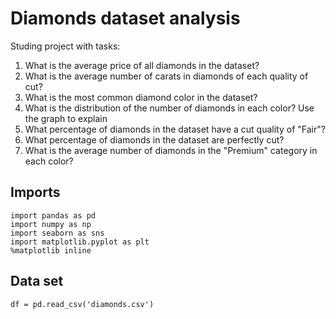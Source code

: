 
# Diamonds dataset analysis
Studing project with tasks:

1. What is the average price of all diamonds in the dataset?
2. What is the average number of carats in diamonds of each quality of cut?
3. What is the most common diamond color in the dataset?
4. What is the distribution of the number of diamonds in each color? Use the graph to explain
5. What percentage of diamonds in the dataset have a cut quality of "Fair"?
6. What percentage of diamonds in the dataset are perfectly cut?
7. What is the average number of diamonds in the "Premium" category in each color?


## Imports

```
import pandas as pd 
import numpy as np 
import seaborn as sns
import matplotlib.pyplot as plt
%matplotlib inline

```
## Data set
```
df = pd.read_csv('diamonds.csv')

```